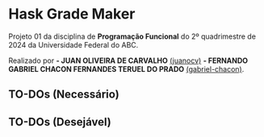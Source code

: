 # Hask Grade Maker

Projeto 01 da disciplina de **Programação Funcional** do 2º quadrimestre de 2024 da Universidade Federal do ABC.

Realizado por 
**- JUAN OLIVEIRA DE CARVALHO** [(juanocv)](https://github.com/juanocv)
**- FERNANDO GABRIEL CHACON FERNANDES TERUEL DO PRADO** [(gabriel-chacon)](https://github.com/gabriel-chacon).

## TO-DOs (Necessário)

## TO-DOs (Desejável)
